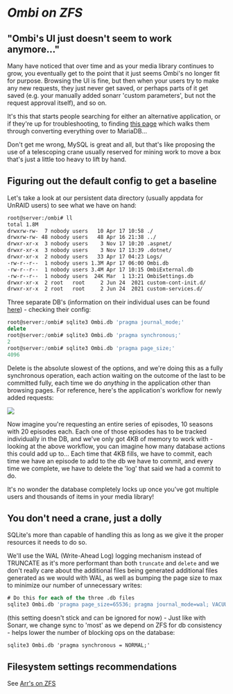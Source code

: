 # ***Ombi on ZFS***

## "Ombi's UI just doesn't seem  to work anymore..."

Many have noticed that over time and as your media library continues to grow, you eventually get to the point that it just seems Ombi's no longer fit for purpose. Browsing the UI is fine, but then when your users try to make any new requests, they just never get saved, or perhaps parts of it get saved (e.g. your manually added sonarr 'custom parameters', but not the request approval itself), and so on.

It's this that starts people searching for either an alternative application, or if they're up for troubleshooting, to finding [this page](https://docs.ombi.app/guides/migrating-databases/) which walks them through converting everything over to MariaDB... 

Don't get me wrong, MySQL is great and all, but that's like proposing the use of a telescoping crane usually reserved for mining work to move a box that's just a little too heavy to lift by hand.

## Figuring out the default config to get a baseline

Let's take a look at our persistent data directory (usually appdata for UnRAID users) to see what we have on hand:

```bash
root@server:/ombi# ll
total 1.8M
drwxrw-rw-  7 nobody users   10 Apr 17 10:58 ./
drwxrw-rw- 48 nobody users   48 Apr 16 21:38 ../
drwxr-xr-x  3 nobody users    3 Nov 17 10:20 .aspnet/
drwxr-xr-x  3 nobody users    3 Nov 17 13:39 .dotnet/
drwxr-xr-x  2 nobody users   33 Apr 17 04:23 Logs/
-rw-r--r--  1 nobody users 1.3M Apr 17 06:00 Ombi.db
-rw-r--r--  1 nobody users 3.4M Apr 17 10:15 OmbiExternal.db
-rw-r--r--  1 nobody users  24K Mar  1 13:21 OmbiSettings.db
drwxr-xr-x  2 root   root     2 Jun 24  2021 custom-cont-init.d/
drwxr-xr-x  2 root   root     2 Jun 24  2021 custom-services.d/
```

Three separate DB's (information on their individual uses can be found [here](https://docs.ombi.app/info/faq/#database-uses)) - checking their config:

```sql
root@server:/ombi# sqlite3 Ombi.db 'pragma journal_mode;'
delete
root@server:/ombi# sqlite3 Ombi.db 'pragma synchronous;'
2
root@server:/ombi# sqlite3 Ombi.db 'pragma page_size;'
4096
```

Delete is the absolute slowest of the options, and we're doing this as a fully synchronous operation, each action waiting on the outcome of the last to be committed fully, each time we do *anything* in the application other than browsing pages. For reference, here's the application's workflow for newly added requests:

<img src="https://docs.ombi.app/assets/images/request_flow.png" />

Now imagine you're requesting an entire series of episodes, 10 seasons with 20 episodes each. Each one of those episodes has to be tracked individually in the DB, and we've only got 4KB of memory to work with -  looking at the above workflow, you can imagine how many database actions this could add up to... Each time that 4KB fills, we have to commit, each time we have an episode to add to the db we have to commit, and every time we complete, we have to delete the 'log' that said we had a commit to do.

It's no wonder the database completely locks up once you've got multiple users and thousands of items in your media library!

## You don't need a crane, just a dolly

SQLite's more than capable of handling this as long as we give it the proper resources it needs to do so.

We'll use the WAL (Write-Ahead Log) logging mechanism instead of TRUNCATE as it's more performant than both `truncate` and `delete` and we don't really care about the additional files being generated additional files generated as we would with WAL, as well as bumping the page size to max to minimize our number of unnecessary writes:

```sql
# Do this for each of the three .db files
sqlite3 Ombi.db 'pragma page_size=65536; pragma journal_mode=wal; VACUUM;'
```

(this setting doesn't stick and can be ignored for now) - Just like with Sonarr, we change sync to 'most' as we depend on ZFS for db consistency - helps lower the number of blocking ops on the database:
```shell
sqlite3 Ombi.db 'pragma synchronous = NORMAL;'
```

## Filesystem settings recommendations
See [Arr's on ZFS](https://github.com/teambvd/unraid-zfs-docs/main/containers/sonarrRadarrLidarr.md)
